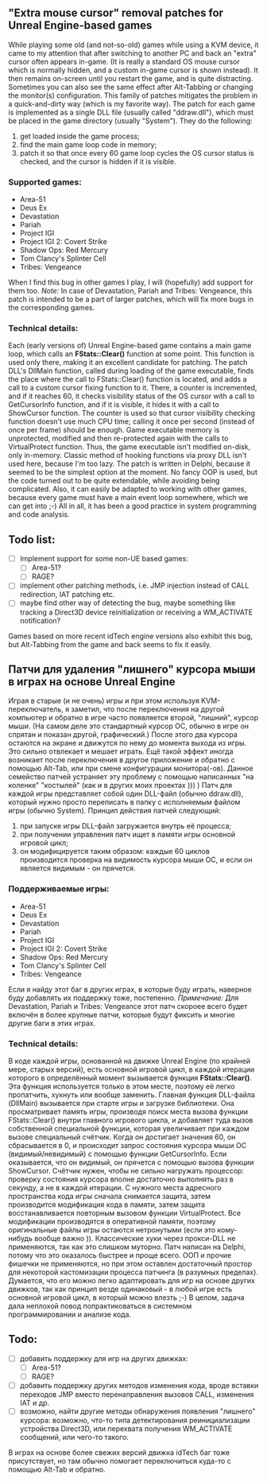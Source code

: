 ## "Extra mouse cursor" removal patches for Unreal Engine-based games

While playing some old (and not-so-old) games while using a KVM device, it came to my attention that after switching to another PC and back an "extra" cursor often appears in-game. (It is really a standard OS mouse cursor which is normally hidden, and a custom in-game cursor is shown instead). It then remains on-screen until you restart the game, and is quite distracting. Sometimes you can also see the same effect after Alt-Tabbing or changing the monitor(s) configuration.
This family of patches mitigates the problem in a quick-and-dirty way (which is my favorite way). The patch for each game is implemented as a single DLL file (usually called "ddraw.dll"), which must be placed in the game directory (usually "System"). They do the following:
1) get loaded inside the game process;
2) find the main game loop code in memory;
3) patch it so that once every 60 game loop cycles the OS cursor status is checked, and the cursor is hidden if it is visible.

### Supported games:
* Area-51
* Deus Ex
* Devastation
* Pariah
* Project IGI
* Project IGI 2: Covert Strike
* Shadow Ops: Red Mercury
* Tom Clancy's Splinter Cell
* Tribes: Vengeance

When I find this bug in other games I play, I will (hopefully) add support for them too.
_Note:_ In case of Devastation, Pariah and Tribes: Vengeance, this patch is intended to be a part of larger patches, which will fix more bugs in the corresponding games.

### Technical details:
Each (early versions of) Unreal Engine-based game contains a main game loop, which calls an **FStats::Clear()** function at some point. This function is used only there, making it an excellent candidate for patching.
The patch DLL's DllMain function, called during loading of the game executable, finds the place where the call to FStats::Clear() function is located, and adds a call to a custom cursor fixing function to it. There, a counter is incremented, and if it reaches 60, it checks visibility status of the OS cursor with a call to GetCursorInfo function, and if it is visible, it hides it with a call to ShowCursor function. The counter is used so that cursor visibility checking function doesn't use much CPU time; calling it once per second (instead of once per frame) should be enough. Game executable memory is unprotected, modified and then re-protected again with the calls to VirtualProtect function.
Thus, the game executable isn't modified on-disk, only in-memory.
Classic method of hooking functions via proxy DLL isn't used here, because I'm too lazy.
The patch is written in Delphi, because it seemed to be the simplest option at the moment. No fancy OOP is used, but the code turned out to be quite extendable, while avoiding being complicated.
Also, it can easily be adapted to working with other games, because every game must have a main event loop somewhere, which we can get into ;-)
All in all, it has been a good practice in system programming and code analysis.

## Todo list:
- [ ] Implement support for some non-UE based games:
	- [ ] Area-51?
	- [ ] RAGE?
- [ ] implement other patching methods, i.e. JMP injection instead of CALL redirection, IAT patching etc.
- [ ] maybe find other way of detecting the bug, maybe something like tracking a Direct3D device reinitialization or receiving a WM_ACTIVATE notification?

Games based on more recent idTech engine versions also exhibit this bug, but Alt-Tabbing from the game and back seems to fix it easily.

## Патчи для удаления "лишнего" курсора мыши в играх на основе Unreal Engine

Играя в старые (и не очень) игры и при этом используя KVM-переключатель, я заметил, что после переключения на другой компьютер и обратно в игре часто появляется второй, "лишний", курсор мыши. (На самом деле это стандартный курсор  ОС, обычно в игре он спрятан и показан другой, графический.) После этого два курсора остаются на экране и движутся по нему до момента выхода из игры. Это сильно отвлекает и мешает играть. Ещё такой эффект иногда возникает после переключения в другое приложение и обратно с помощью Alt-Tab, или при смене конфигурации монитора(-ов).
Данное семейство патчей устраняет эту проблему с помощью написанных "на коленке" "костылей" (как и в других моих проектах ))) )
Патч для каждой игры представляет собой один DLL-файл (обычно ddraw.dll), который нужно просто переписать в папку с исполняемым файлом игры (обычно System). Принцип действия патчей следующий:
1) при запуске игры DLL-файл загружается внутрь её процесса;
2) при получении управления патч ищет в памяти игры основной игровой цикл;
3) он модифицируется таким образом: каждые 60 циклов производится проверка на видимость курсора мыши ОС, и если он является видимым - он прячется.

### Поддерживаемые игры:
* Area-51
* Deus Ex
* Devastation
* Pariah
* Project IGI
* Project IGI 2: Covert Strike
* Shadow Ops: Red Mercury
* Tom Clancy's Splinter Cell
* Tribes: Vengeance

Если я найду этот баг в других играх, в которые буду играть, наверное буду добавлять их поддержку тоже, постепенно.
_Примечание:_ Для Devastation, Pariah и Tribes: Vengeance этот патч скороее всего будет включён в более крупные патчи, которые будут фиксить и многие другие баги в этих играх.

### Technical details:
В коде каждой игры, основанной на движке Unreal Engine (по крайней мере, старых версий), есть основной игровой цикл, в каждой итерации которого в определённый момент вызывается функция **FStats::Clear()**. Эта функция используется только в этом месте, поэтому её легко пропатчить, хукнуть или вообще заменить.
Главная функция DLL-файла (DllMain) вызывается при старте игры и загрузке библиотеки. Она просматривает память игры, производя поиск места вызова функции FStats::Clear() внутри главного игрового цикла, и добавляет туда вызов собственной специальной функции, которая увеличивает при каждом вызове специальный счётчик. Когда он достигает значения 60, он сбрасывается в 0, и происходит запрос состояния курсора мыши ОС (видимый/невидимый) с помощью функции GetCursorInfo. Если оказывается, что он видимый, он прячется с помощью вызова функции ShowCursor. Счётчик нужен, чтобы не сильно нагружать процессор: проверку состояния курсора вполне достаточно выполнять раз в секунду, а не в каждой итерации. С нужного места адресного пространства кода игры сначала снимается защита, затем производится модификация кода в памяти, затем защита восстанавливается повторным вызовом функции VirtualProtect.
Все модификации производятся в оперативной памяти, поэтому оригинальные файлы игры остаются нетронутыми (если это кому-нибудь вообще важно )).
Классические хуки через прокси-DLL не применяются, так как это слишком муторно.
Патч написан на Delphi, потому что это оказалось быстрее и проще всего. ООП и прочие фишечки не применяются, но при этом оставлен достаточный простор для некоторой кастомизации процесса патчинга (в разумных пределах).
Думается, что его можно легко адаптировать для игр на основе других движков, так как принцип везде одинаковый - в любой игре есть основной игровой цикл, в который можно влезть ;-)
В целом, задача дала неплохой повод попрактиковаться в системном программировании и анализе кода.

## Todo:
- [ ] добавить поддержку для игр на других движках:
	- [ ] Area-51?
	- [ ] RAGE?
- [ ] добавить поддержку других методов изменения кода, вроде вставки переходов JMP вместо перенаправления вызовов CALL, изменения IAT и др.
- [ ] возможно, найти другие методы обнаружения появления "лишнего" курсора: возможно, что-то типа детектирования реинициализации устройства Direct3D, или перехвата получения WM_ACTIVATE сообщений, или чего-то такого.

В играх на основе более свежих версий движка idTech баг тоже присутствует, но там обычно помогает переключиться куда-то с помощью Alt-Tab и обратно.
